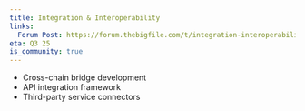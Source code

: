 ```yaml
---
title: Integration & Interoperability
links:
  Forum Post: https://forum.thebigfile.com/t/integration-interoperability/51
eta: Q3 25
is_community: true
---
```


- Cross-chain bridge development
- API integration framework
- Third-party service connectors